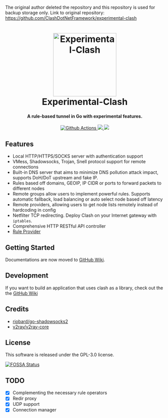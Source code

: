 The original author deleted the repository and this repository is used for backup storage only.
Link to original repository: https://github.com/ClashDotNetFramework/experimental-clash

<h1 align="center">
  <img src="https://i.loli.net/2021/05/03/TP8A1BnZjUfQmqE.png" alt="Experimental-Clash" width="200">
  <br>Experimental-Clash<br>
</h1>

<h4 align="center">A rule-based tunnel in Go with experimental features.</h4>

<p align="center">
  <a href="https://github.com/ClashDotNetFramework/experimental-clash/actions">
    <img src="https://img.shields.io/github/workflow/status/ClashDotNetFramework/experimental-clash/Go?style=flat-square" alt="Github Actions">
  </a>
  <a href="https://goreportcard.com/report/github.com/ClashDotNetFramework/experimental-clash">
    <img src="https://goreportcard.com/badge/github.com/ClashDotNetFramework/experimental-clash?style=flat-square">
  </a>
  <a href="https://github.com/ClashDotNetFramework/experimental-clash/releases">
    <img src="https://img.shields.io/github/release/ClashDotNetFramework/experimental-clash/all.svg?style=flat-square">
  </a>
</p>

## Features

- Local HTTP/HTTPS/SOCKS server with authentication support
- VMess, Shadowsocks, Trojan, Snell protocol support for remote connections
- Built-in DNS server that aims to minimize DNS pollution attack impact, supports DoH/DoT upstream and fake IP.
- Rules based off domains, GEOIP, IP CIDR or ports to forward packets to different nodes
- Remote groups allow users to implement powerful rules. Supports automatic fallback, load balancing or auto select node based off latency
- Remote providers, allowing users to get node lists remotely instead of hardcoding in config
- Netfilter TCP redirecting. Deploy Clash on your Internet gateway with `iptables`.
- Comprehensive HTTP RESTful API controller
- [Rule Provider](https://github.com/Dreamacro/clash/wiki/premium-core-features#rule-providers)

## Getting Started
Documentations are now moved to [GitHub Wiki](https://github.com/Dreamacro/clash/wiki).

## Development
If you want to build an application that uses clash as a library, check out the the [GitHub Wiki](https://github.com/Dreamacro/clash/wiki/use-clash-as-a-library)

## Credits

* [riobard/go-shadowsocks2](https://github.com/riobard/go-shadowsocks2)
* [v2ray/v2ray-core](https://github.com/v2ray/v2ray-core)

## License

This software is released under the GPL-3.0 license.

[![FOSSA Status](https://app.fossa.io/api/projects/git%2Bgithub.com%2FDreamacro%2Fclash.svg?type=large)](https://app.fossa.io/projects/git%2Bgithub.com%2FDreamacro%2Fclash?ref=badge_large)

## TODO

- [x] Complementing the necessary rule operators
- [x] Redir proxy
- [x] UDP support
- [x] Connection manager
